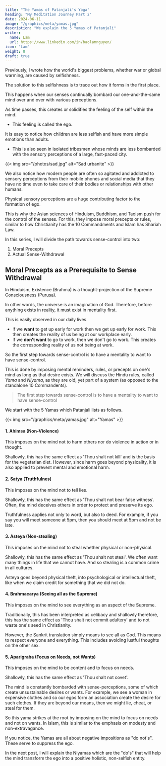 ```yaml
---
title: "The Yamas of Patanjali's Yoga"
heading: "My Meditation Journey Part 2"
date: 2024-06-11
image: "/graphics/meta/yamas.jpg"
description: "We explain the 5 Yamas of Patanjali"
writer:
  name: Lam
  url: https://www.linkedin.com/in/baolamnguyen/
icon: "Lam"
weight: 8
draft: true
---
```



Previously, I wrote how the world's biggest problems, whether war or global warming, are caused by selfishness. 

The solution to this selfishness is to trace out how it forms in the first place.

This happens when our senses continually bombard our one-and-the-same mind over and over with various perceptions. 

As time passes, this creates or solidifies the feeling of the self within the mind. 
- This feeling is called the ego. 

It is easy to notice how children are less selfish and have more simple emotions than adults. 
- This is also seen in isolated tribesmen whose minds are less bombarded with the sensory perceptions of a large, fast-paced city. 

{{< img src="/photos/sad.jpg" alt="Sad urbanite" >}}

We also notice how modern people are often so agitated and addicted to sensory perceptions from their mobile phones and social media that they have no time even to take care of their bodies or relationships with other humans. 

Physical sensory perceptions are a huge contributing factor to the formation of ego. 

This is why the Asian sciences of Hinduism, Buddhism, and Taoism push for the control of the senses. For this, they impose moral precepts or rules, similar to how Christianity has the 10 Commandments and Islam has Shariah Law.

In this series, I will divide the path towards sense-control into two:

1. Moral Precepts 
2. Actual Sense-Withdrawal       


## Moral Precepts as a Prerequisite to Sense Withdrawal 

In Hinduism, Existence (Brahma) is a thought-projection of the Supreme Consciousness (Purusa).

In other words, the universe is an imagination of God. Therefore, before anything exists in reality, it must exist in mentality first. 

This is easily observed in our daily lives. 
- If we **want** to get up early for work then we get up early for work. This then creates the reality of us being at our workplace early.
- If we **don't want** to go to work, then we don't go to work. This creates the corresponding reality of us not being at work. 

So the first step towards sense-control is to have a mentality to want to have sense-control. 

This is done by imposing mental reminders, rules, or precepts on one's mind as long as that desire exists. We will discuss the Hindu rules, called *Yama* and *Niyama*, as they are old, yet part of a system (as opposed to the standalone 10 Commandents). 

> The first step towards sense-control is to have a mentality to want to have sense-control

We start with the 5 Yamas which Patanjali lists as follows.

{{< img src="/graphics/meta/yamas.jpg" alt="Yamas" >}}


#### 1. Ahimsa (Non-Violence)

This imposes on the mind not to harm others nor do violence in action or in thought. 

Shallowly, this has the same effect as 'Thou shalt not kill' and is the basis for the vegetarian diet. However, since harm goes beyond physicality, it is also applied to prevent mental and emotional harm.


#### 2. Satya (Truthfulnes)

This imposes on the mind not to tell lies. 

Shallowly, this has the same effect as 'Thou shalt not bear false witness'. Often, the mind deceives others in order to protect and preserve its ego. 

Truthfulness applies not only to word, but also to deed. For example, if you say you will meet someone at 5pm, then you should meet at 5pm and not be late.   


#### 3. Asteya (Non-stealing)

This imposes on the mind not to steal whether physical or non-physical. 

Shallowly, this has the same effect as 'Thou shalt not steal'. We often want many things in life that we cannot have. And so stealing is a common crime in all cultures. 

Asteya goes beyond physical theft, into psychological or intellectual theft, like when we claim credit for something that we did not do.


#### 4. Brahmacarya (Seeing all as the Supreme)

This imposes on the mind to see everything as an aspect of the Supreme. 

Traditionally, this has been interpreted as celibacy and shallowly therefore, this has the same effect as 'Thou shalt not commit adultery' and to not waste one's seed in Christianity.

However, the Sankrit translation simply means to see all as God. This means to respect everyone and everything. This includes avoiding lustful thoughts on the other sex. 


#### 5. Aparigraha (Focus on Needs, not Wants)

This imposes on the mind to be content and to focus on needs. 

Shallowly, this has the same effect as 'Thou shalt not covet'.

The mind is constantly bombarded with sense-perceptions, some of which create unsustainable desires or wants. For example, we see a woman in expensive clothes and so our egos form an association create the desire for such clothes. If they are beyond our means, then we might lie, cheat, or steal for them. 

So this yama strikes at the root by imposing on the mind to focus on needs and not on wants. In Islam, this is similar to the emphasis on modesty and non-extravagance. 

If you notice, the Yamas are all about negative impositions as "do not's". These serve to suppress the ego. 

In the next post, I will explain the Niyamas which are the "do's" that will help the mind transform the ego into a positive holistic, non-selfish entity. 
